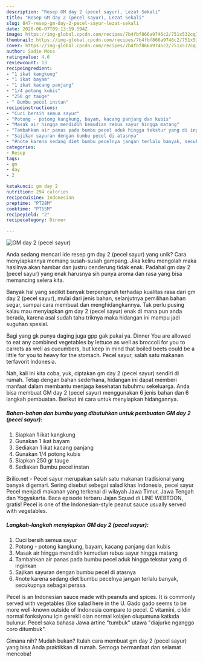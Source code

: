 ```yaml
---
description: "Resep GM day 2 (pecel sayur), Lezat Sekali"
title: "Resep GM day 2 (pecel sayur), Lezat Sekali"
slug: 847-resep-gm-day-2-pecel-sayur-lezat-sekali
date: 2020-06-07T09:13:19.594Z
image: https://img-global.cpcdn.com/recipes/7b4fbf866a9746c2/751x532cq70/gm-day-2-pecel-sayur-foto-resep-utama.jpg
thumbnail: https://img-global.cpcdn.com/recipes/7b4fbf866a9746c2/751x532cq70/gm-day-2-pecel-sayur-foto-resep-utama.jpg
cover: https://img-global.cpcdn.com/recipes/7b4fbf866a9746c2/751x532cq70/gm-day-2-pecel-sayur-foto-resep-utama.jpg
author: Sadie Moss
ratingvalue: 4.6
reviewcount: 13
recipeingredient:
- "1 ikat kangkung"
- "1 ikat bayam"
- "1 ikat kacang panjang"
- "1/4 potong kubis"
- "250 gr tauge"
- " Bumbu pecel instan"
recipeinstructions:
- "Cuci bersih semua sayur"
- "Potong - potong kangkung, bayam, kacang panjang dan kubis"
- "Masak air hingga mendidih kemudian rebus sayur hingga matang"
- "Tambahkan air panas pada bumbu pecel aduk hingga tekstur yang di inginkan"
- "Sajikan sayuran dengan bumbu pecel di atasnya"
- "#note karena sedang diet bumbu pecelnya jangan terlalu banyak, secukupnya sebagai perasa."
categories:
- Resep
tags:
- gm
- day
- 2

katakunci: gm day 2 
nutrition: 294 calories
recipecuisine: Indonesian
preptime: "PT28M"
cooktime: "PT55M"
recipeyield: "2"
recipecategory: Dinner

---
```



![GM day 2 (pecel sayur)](https://img-global.cpcdn.com/recipes/7b4fbf866a9746c2/751x532cq70/gm-day-2-pecel-sayur-foto-resep-utama.jpg)

Anda sedang mencari ide resep gm day 2 (pecel sayur) yang unik? Cara menyiapkannya memang susah-susah gampang. Jika keliru mengolah maka hasilnya akan hambar dan justru cenderung tidak enak. Padahal gm day 2 (pecel sayur) yang enak harusnya sih punya aroma dan rasa yang bisa memancing selera kita.

Banyak hal yang sedikit banyak berpengaruh terhadap kualitas rasa dari gm day 2 (pecel sayur), mulai dari jenis bahan, selanjutnya pemilihan bahan segar, sampai cara membuat dan menghidangkannya. Tak perlu pusing kalau mau menyiapkan gm day 2 (pecel sayur) enak di mana pun anda berada, karena asal sudah tahu triknya maka hidangan ini mampu jadi suguhan spesial.

Bagi yang gk punya daging juga gpp gak pakai ya. Dinner You are allowed to eat any combined vegetables by lettuce as well as broccoli for you to carrots as well as cucumbers, but keep in mind that boiled beets could be a little for you to heavy for the stomach. Pecel sayur, salah satu makanan terfavorit Indonesia.


Nah, kali ini kita coba, yuk, ciptakan gm day 2 (pecel sayur) sendiri di rumah. Tetap dengan bahan sederhana, hidangan ini dapat memberi manfaat dalam membantu menjaga kesehatan tubuhmu sekeluarga. Anda bisa membuat GM day 2 (pecel sayur) menggunakan 6 jenis bahan dan 6 langkah pembuatan. Berikut ini cara untuk menyiapkan hidangannya.

<!--inarticleads1-->

##### Bahan-bahan dan bumbu yang dibutuhkan untuk pembuatan GM day 2 (pecel sayur):

1. Siapkan 1 ikat kangkung
1. Gunakan 1 ikat bayam
1. Sediakan 1 ikat kacang panjang
1. Gunakan 1/4 potong kubis
1. Siapkan 250 gr tauge
1. Sediakan  Bumbu pecel instan


Brilio.net - Pecel sayur merupakan salah satu makanan tradisional yang banyak digemari. Sering disebut sebegai salad khas Indonesia, pecel sayur Pecel menjadi makanan yang terkenal di wilayah Jawa Timur, Jawa Tengah dan Yogyakarta. Baca episode terbaru Jajan Squad di LINE WEBTOON, gratis! Pecel is one of the Indonesian-style peanut sauce usually served with vegetables. 

<!--inarticleads2-->

##### Langkah-langkah menyiapkan GM day 2 (pecel sayur):

1. Cuci bersih semua sayur
1. Potong - potong kangkung, bayam, kacang panjang dan kubis
1. Masak air hingga mendidih kemudian rebus sayur hingga matang
1. Tambahkan air panas pada bumbu pecel aduk hingga tekstur yang di inginkan
1. Sajikan sayuran dengan bumbu pecel di atasnya
1. #note karena sedang diet bumbu pecelnya jangan terlalu banyak, secukupnya sebagai perasa.


Pecel is an Indonesian sauce made with peanuts and spices. It is commonly served with vegetables (like salad here in the U. Gado gado seems to be more well-known outside of Indonesia compare to pecel. C vitamini, cildin normal fonksiyonu için gerekli olan normal kolajen oluşumuna katkıda bulunur. Pecel saka bahasa Jawa artine &#34;tumbuk&#34; utawa &#34;diajurke nganggo coro ditumbuk&#34;. 

Gimana nih? Mudah bukan? Itulah cara membuat gm day 2 (pecel sayur) yang bisa Anda praktikkan di rumah. Semoga bermanfaat dan selamat mencoba!

